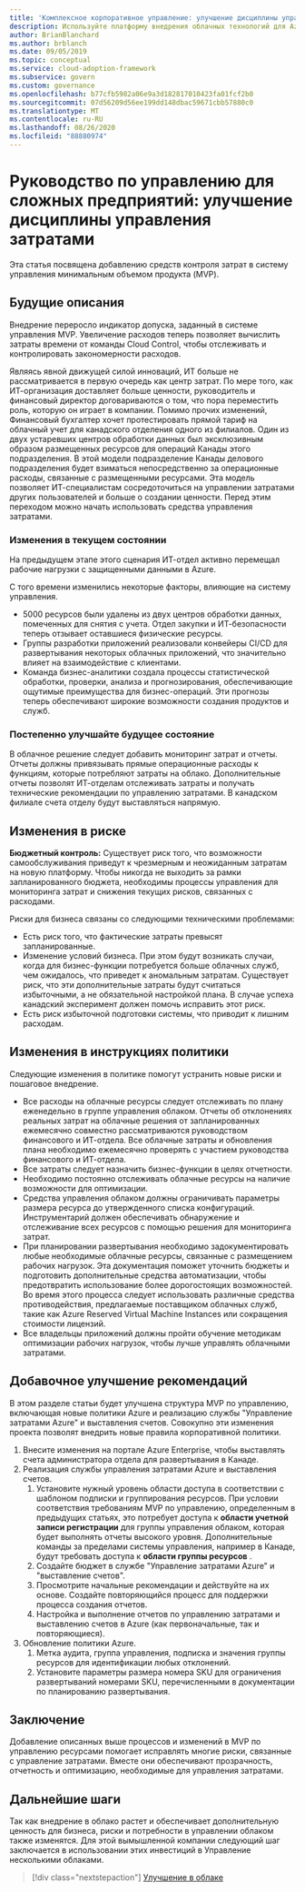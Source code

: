 ```yaml
---
title: 'Комплексное корпоративное управление: улучшение дисциплины управления затратами'
description: Используйте платформу внедрения облачных технологий для Azure, чтобы узнать о добавлении элементов управления затратами в минимальный приемлемый продукт (MVP).
author: BrianBlanchard
ms.author: brblanch
ms.date: 09/05/2019
ms.topic: conceptual
ms.service: cloud-adoption-framework
ms.subservice: govern
ms.custom: governance
ms.openlocfilehash: b77cfb5982a06e9a3d182817010423fa01fcf2b0
ms.sourcegitcommit: 07d56209d56ee199dd148dbac59671cbb57880c0
ms.translationtype: MT
ms.contentlocale: ru-RU
ms.lasthandoff: 08/26/2020
ms.locfileid: "88880974"
---
```

# <a name="governance-guide-for-complex-enterprises-improve-the-cost-management-discipline"></a>Руководство по управлению для сложных предприятий: улучшение дисциплины управления затратами

Эта статья посвящена добавлению средств контроля затрат в систему управления минимальным объемом продукта (MVP).

## <a name="advancing-the-narrative"></a>Будущие описания

Внедрение переросло индикатор допуска, заданный в системе управления MVP. Увеличение расходов теперь позволяет вычислить затраты времени от команды Cloud Control, чтобы отслеживать и контролировать закономерности расходов.

Являясь явной движущей силой инноваций, ИТ больше не рассматривается в первую очередь как центр затрат. По мере того, как ИТ-организация доставляет больше ценности, руководитель и финансовый директор договариваются о том, что пора переместить роль, которую он играет в компании. Помимо прочих изменений, Финансовый бухгалтер хочет протестировать прямой тариф на облачный учет для канадского отделения одного из филиалов. Один из двух устаревших центров обработки данных был эксклюзивным образом размещенных ресурсов для операций Канады этого подразделения. В этой модели подразделение Канады делового подразделения будет взиматься непосредственно за операционные расходы, связанные с размещенными ресурсами. Эта модель позволяет ИТ-специалистам сосредоточиться на управлении затратами других пользователей и больше о создании ценности. Перед этим переходом можно начать использовать средства управления затратами.

### <a name="changes-in-the-current-state"></a>Изменения в текущем состоянии

На предыдущем этапе этого сценария ИТ-отдел активно перемещал рабочие нагрузки с защищенными данными в Azure.

С того времени изменились некоторые факторы, влияющие на систему управления.

- 5000 ресурсов были удалены из двух центров обработки данных, помеченных для снятия с учета. Отдел закупки и ИТ-безопасности теперь отзывает оставшиеся физические ресурсы.
- Группы разработки приложений реализовали конвейеры CI/CD для развертывания некоторых облачных приложений, что значительно влияет на взаимодействие с клиентами.
- Команда бизнес-аналитики создала процессы статистической обработки, проверки, анализа и прогнозирования, обеспечивающие ощутимые преимущества для бизнес-операций. Эти прогнозы теперь обеспечивают широкие возможности создания продуктов и служб.

### <a name="incrementally-improve-the-future-state"></a>Постепенно улучшайте будущее состояние

В облачное решение следует добавить мониторинг затрат и отчеты. Отчеты должны привязывать прямые операционные расходы к функциям, которые потребляют затраты на облако. Дополнительные отчеты позволят ИТ-отделам отслеживать затраты и получать технические рекомендации по управлению затратами. В канадском филиале счета отделу будут выставляться напрямую.

## <a name="changes-in-risk"></a>Изменения в риске

**Бюджетный контроль:** Существует риск того, что возможности самообслуживания приведут к чрезмерным и неожиданным затратам на новую платформу. Чтобы никогда не выходить за рамки запланированного бюджета, необходимы процессы управления для мониторинга затрат и снижения текущих рисков, связанных с расходами.

Риски для бизнеса связаны со следующими техническими проблемами:

- Есть риск того, что фактические затраты превысят запланированные.
- Изменение условий бизнеса. При этом будут возникать случаи, когда для бизнес-функции потребуется больше облачных служб, чем ожидалось, что приведет к аномальным затратам. Существует риск, что эти дополнительные затраты будут считаться избыточными, а не обязательной настройкой плана. В случае успеха канадский эксперимент должен помочь исправить этот риск.
- Есть риск избыточной подготовки системы, что приводит к лишним расходам.

## <a name="changes-to-the-policy-statements"></a>Изменения в инструкциях политики

Следующие изменения в политике помогут устранить новые риски и пошаговое внедрение.

- Все расходы на облачные ресурсы следует отслеживать по плану еженедельно в группе управления облаком. Отчеты об отклонениях реальных затрат на облачные решения от запланированных ежемесячно совместно рассматриваются руководством финансового и ИТ-отдела. Все облачные затраты и обновления плана необходимо ежемесячно проверять с участием руководства финансового и ИТ-отдела.
- Все затраты следует назначить бизнес-функции в целях отчетности.
- Необходимо постоянно отслеживать облачные ресурсы на наличие возможности для оптимизации.
- Средства управления облаком должны ограничивать параметры размера ресурса до утвержденного списка конфигураций. Инструментарий должен обеспечивать обнаружение и отслеживание всех ресурсов с помощью решения для мониторинга затрат.
- При планировании развертывания необходимо задокументировать любые необходимые облачные ресурсы, связанные с размещением рабочих нагрузок. Эта документация поможет уточнить бюджеты и подготовить дополнительные средства автоматизации, чтобы предотвратить использование более дорогостоящих возможностей. Во время этого процесса следует использовать различные средства противодействия, предлагаемые поставщиком облачных служб, такие как Azure Reserved Virtual Machine Instances или сокращения стоимости лицензий.
- Все владельцы приложений должны пройти обучение методикам оптимизации рабочих нагрузок, чтобы лучше управлять облачными затратами.

## <a name="incremental-improvement-of-the-best-practices"></a>Добавочное улучшение рекомендаций

В этом разделе статьи будет улучшена структура MVP по управлению, включающая новые политики Azure и реализацию службы "Управление затратами Azure" и выставления счетов. Совокупно эти изменения проекта позволят внедрить новые правила корпоративной политики.

1. Внесите изменения на портале Azure Enterprise, чтобы выставлять счета администратора отдела для развертывания в Канаде.
2. Реализация службы управления затратами Azure и выставления счетов.
    1. Установите нужный уровень области доступа в соответствии с шаблоном подписки и группирования ресурсов. При условии соответствия требованиям MVP по управлению, определенным в предыдущих статьях, это потребует доступа к **области учетной записи регистрации** для группы управления облаком, которая будет выполнять отчеты высокого уровня. Дополнительные команды за пределами системы управления, например в Канаде, будут требовать доступа к **области группы ресурсов** .
    2. Создайте бюджет в службе "Управление затратами Azure" и "выставление счетов".
    3. Просмотрите начальные рекомендации и действуйте на их основе. Создайте повторяющийся процесс для поддержки процесса создания отчетов.
    4. Настройка и выполнение отчетов по управлению затратами и выставлению счетов в Azure (как первоначальные, так и повторяющиеся).
3. Обновление политики Azure.
    1. Метка аудита, группа управления, подписка и значения группы ресурсов для идентификации любых отклонений.
    2. Установите параметры размера номера SKU для ограничения развертываний номерами SKU, перечисленными в документации по планированию развертывания.

## <a name="conclusion"></a>Заключение

Добавление описанных выше процессов и изменений в MVP по управлению ресурсами помогает исправлять многие риски, связанные с управление затратами. Вместе они обеспечивают прозрачность, отчетность и оптимизацию, необходимые для управления затратами.

## <a name="next-steps"></a>Дальнейшие шаги

Так как внедрение в облако растет и обеспечивает дополнительную ценность для бизнеса, риски и потребности в управлении облаком также изменятся. Для этой вымышленной компании следующий шаг заключается в использовании этих инвестиций в Управление несколькими облаками.

> [!div class="nextstepaction"]
> [Улучшение в облаке](./multicloud-improvement.md)
